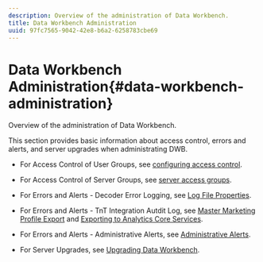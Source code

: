 ```yaml
---
description: Overview of the administration of Data Workbench.
title: Data Workbench Administration
uuid: 97fc7565-9042-42e8-b6a2-6258783cbe69
---
```


# Data Workbench Administration{#data-workbench-administration}

Overview of the administration of Data Workbench.

This section provides basic information about access control, errors and alerts, and server upgrades when administrating DWB.

* For Access Control of User Groups, see [configuring access control](https://docs.adobe.com/content/help/en/data-workbench/using/server-admin-install/admin-dwb-server/access-control/c-config-acs-ctrl.html). 
* For Access Control of Server Groups, see [server access groups](https://docs.adobe.com/content/help/en/data-workbench/using/server-admin-install/admin-dwb-server/access-control/c-undst-acc-lvls.html). 
* For Errors and Alerts - Decoder Error Logging, see [Log File Properties](https://docs.adobe.com/content/help/en/data-workbench/using/dataset/log-proc-config-file/c-log-sources.html). 
* For Errors and Alerts - TnT Integration Autdit Log, see [Master Marketing Profile Export](https://docs.adobe.com/help/en/data-workbench/using/client/export-data/dwb-crs-integration.html) and [Exporting to Analytics Core Services](https://docs.adobe.com/help/en/data-workbench/using/client/export-data/dwb-crs-integration.html). 

* For Errors and Alerts - Administrative Alerts, see [Administrative Alerts](https://docs.adobe.com/content/help/en/data-workbench/using/server-admin-install/config-settings/c-admin-alts-cfg-stgs.html). 
* For Server Upgrades, see [Upgrading Data Workbench](https://docs.adobe.com/content/help/en/data-workbench/using/install/upgrade-dwb/c-upgrd-ins.html).


